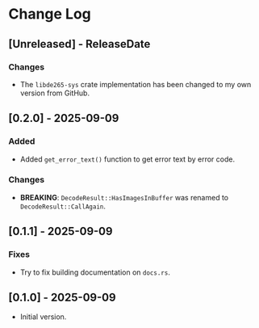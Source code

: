 # Change Log

## [Unreleased] - ReleaseDate

### Changes

- The `libde265-sys` crate implementation has been changed to my own version from GitHub.

## [0.2.0] - 2025-09-09

### Added

- Added `get_error_text()` function to get error text by error code.

### Changes

- **BREAKING**: `DecodeResult::HasImagesInBuffer` was renamed to `DecodeResult::CallAgain`.

## [0.1.1] - 2025-09-09

### Fixes

- Try to fix building documentation on `docs.rs`.

## [0.1.0] - 2025-09-09

- Initial version.
